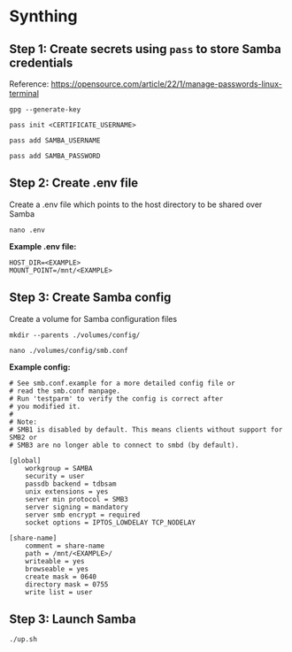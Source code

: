 # Synthing

## Step 1: Create secrets using `pass` to store Samba credentials

Reference: https://opensource.com/article/22/1/manage-passwords-linux-terminal

```
gpg --generate-key

pass init <CERTIFICATE_USERNAME>

pass add SAMBA_USERNAME

pass add SAMBA_PASSWORD
```

## Step 2: Create .env file

Create a .env file which points to the host directory to be shared over Samba

```
nano .env
```

**Example .env file:**
```
HOST_DIR=<EXAMPLE>
MOUNT_POINT=/mnt/<EXAMPLE>
```

## Step 3: Create Samba config

Create a volume for Samba configuration files

```
mkdir --parents ./volumes/config/
```

```
nano ./volumes/config/smb.conf
```

**Example config:**

```
# See smb.conf.example for a more detailed config file or
# read the smb.conf manpage.
# Run 'testparm' to verify the config is correct after
# you modified it.
#
# Note:
# SMB1 is disabled by default. This means clients without support for SMB2 or
# SMB3 are no longer able to connect to smbd (by default).

[global]
    workgroup = SAMBA
    security = user
    passdb backend = tdbsam
    unix extensions = yes
    server min protocol = SMB3
    server signing = mandatory
    server smb encrypt = required
    socket options = IPTOS_LOWDELAY TCP_NODELAY

[share-name]
    comment = share-name
    path = /mnt/<EXAMPLE>/
    writeable = yes
    browseable = yes
    create mask = 0640
    directory mask = 0755
    write list = user
```

## Step 3: Launch Samba

```
./up.sh
```
